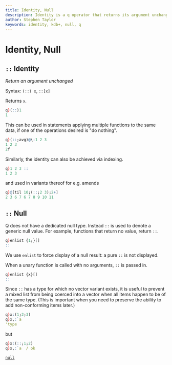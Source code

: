 ```yaml
---
title: Identity, Null
description: Identity is a q operator that returns its argument unchanged. Null is a generic null value.
author: Stephen Taylor
keywords: identity, kdb+, null, q
---
```

# Identity, Null



## `::` Identity

_Return an argument unchanged_

Syntax: `(::) x`, `::[x]`
  
Returns `x`.

```q
q)(::)1
1
```

This can be used in statements applying multiple functions to the same data, if one of the operations desired is "do nothing".

```q
q)(::;avg)@\:1 2 3
1 2 3
2f
```

Similarly, the identity can also be achieved via indexing.

```q
q)1 2 3 ::
1 2 3
```

and used in variants thereof for e.g. amends

```q
q)@[til 10;(::;2 3);2+]
2 3 6 7 6 7 8 9 10 11
```


## `::` Null

Q does not have a dedicated null type. Instead `::` is used to denote a generic null value. For example, functions that return no value, return `::`.

```q
q)enlist {1;}[]
::
```

We use `enlist` to force display of a null result: a pure `::` is not displayed.

When a unary function is called with no arguments, `::` is passed in.

```q
q)enlist {x}[]
::
```

Since `::` has a type for which no vector variant exists, it is useful to prevent a mixed list from being coerced into a vector when all items happen to be of the same type. (This is important when you need to preserve the ability to add non-conforming items later.)

```q
q)x:(1;2;3)
q)x,:`a
'type
```

but

```q
q)x:(::;1;2)
q)x,:`a  / ok
```


<i class="far fa-hand-point-right"></i>
[`null`](null.md)